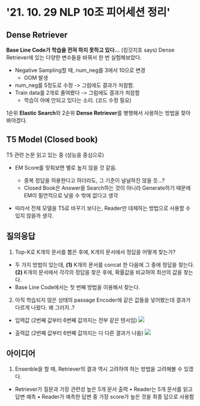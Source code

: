 # '21. 10. 29 NLP 10조 피어세션 정리'

## Dense Retriever

**Base Line Code가 학습을 전혀 하지 못하고 있다...** (킹갓지호 says)
Dense Retriever에 있는 다양한 변수들을 바꿔서 한 번 실험해보았다.

- Negative Sampling할 때, num_neg를 3에서 10으로 변경
    - OOM 발생
- num_neg를 5정도로 수정 -> 그럼에도 결과가 처참함.
- Train data를 2개로 줄여봤다 -> 그럼에도 결과가 처참함
    - 학습이 아예 안되고 있다는 소리. (코드 수정 필요)

1순위 **Elastic Search**와 2순위 **Dense Retriever**를 병행해서 사용하는 방법을 찾아봐야겠다.

## T5 Model (Closed book)

T5 관련 논문 읽고 있는 중 (성능을 중심으로)
- EM Score를 맞춰보면 별로 높지 않을 것 같음.
    - 중복 정답을 허용한다고 하더라도, 그 기준이 널널하진 않을 듯...?
    - Closed Book은 Answer을 Search하는 것이 아니라 Generate하기 때문에 EM이 필연적으로 낮을 수 밖에 없다고 생각

- 따라서 전체 모델을 T5로 바꾸기 보다는, Reader만 대체하는 방법으로 사용할 수 있지 않을까 생각.

## 질의응답

1. Top-K로 K개의 문서를 뽑은 후에, K개의 문서에서 정답을 어떻게 찾는가?

- 두 가지 방법이 있는데, **(1)** K개의 문서를 concat 한 다음에 그 중에 정답을 찾는다. **(2)** K개의 문서에서 각각의 정답을 찾은 후에, 확률값을 비교하여 최선의 값을 찾는다.
- Base Line Code에서는 첫 번째 방법을 이용해서 찾는다.

2. 아직 학습되지 않은 상태의 passage Encoder에 같은 값들을 넣어봤는데 결과가 다르게 나왔다. 왜 그러지..?
- 입력값 (2번째 값부터 6번째 값까지는 전부 같은 텐서임) 
![](https://i.imgur.com/bz60bpZ.png)

- 출력값 (2번째 값부터 6번째 값까지는 다 다른 결과가 나옴) 
![](https://i.imgur.com/BCMERQV.png)


## 아이디어

1. Ensenble을 할 때, Retriever의 결과 역시 고려하여 하는 방법을 고려해볼 수 있겠다.

- Retriever가 질문과 가장 관련성 높은 5개 문서 출력
• Reader는 5개 문서를 읽고 답변 예측
• Reader가 예측한 답변 중 가장 score가 높은 것을 최종 답으로 사용함





